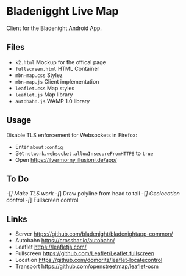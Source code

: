 # Bladenigght Live Map

Client for the Bladenight Android App.

## Files

* `k2.html` Mockup for the offical page
* `fullscreen.html` HTML Container
* `mbn-map.css` Stylez
* `mbn-map.js` Client implementation
* `leaflet.css` Map styles
* `leaflet.js` Map library
* `autobahn.js`	WAMP 1.0 library

## Usage

Disable TLS enforcement for Websockets in Firefox:

* Enter `about:config`
* Set `network.websocket.allowInsecureFromHTTPS` to `true`
* Open https://ilvermorny.illusioni.de/app/

## To Do

-[*] Make TLS work
-[*] Draw polyline from head to tail
-[*] Geolocation control
-[*] Fullscreen control

## Links

* Server      https://github.com/bladenight/bladenightapp-common/
* Autobahn    https://crossbar.io/autobahn/
* Leaflet     https://leafletjs.com/
* Fullscreen  https://github.com/Leaflet/Leaflet.fullscreen
* Location    https://github.com/domoritz/leaflet-locatecontrol
* Transport   https://github.com/openstreetmap/leaflet-osm
